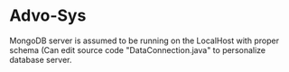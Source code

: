 # Advo-Sys
MongoDB server is assumed to be running on the LocalHost with proper schema (Can edit source code "DataConnection.java" to personalize database server.
